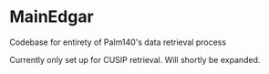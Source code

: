 # MainEdgar
Codebase for entirety of Palm140's data retrieval process

Currently only set up for CUSIP retrieval. Will shortly be expanded.
